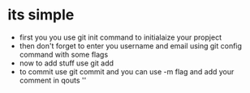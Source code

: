 # its simple
- first you you use git init command to initialaize your propject
- then don't forget to enter you username and email using git config command with some flags
- now to add stuff use git add
- to commit use git commit and you can use -m flag and add your comment in qouts ''